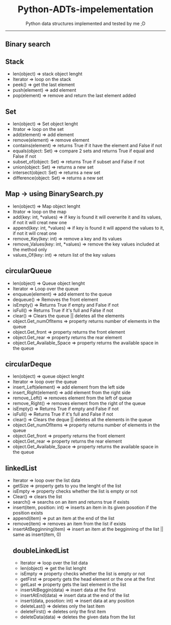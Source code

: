 <div>
<h1 align="center">Python-ADTs-impelementation</h1>
<p align="center">Python data structures implemented and tested by me ;D</p>
</div>

---

## Binary search

## Stack

<ul>
<li>len(object) => stack object lenght</li>
<li>Iterator => loop on the stack</li>
<li>peek() => get the last element</li>
<li>push(element) => add element</li>
<li>pop(element) => remove and return the last element added</li>
</ul>

## Set

<ul>
  <li>len(object) => Set object lenght</li>
  <li>Itrator => loop on the set</li>
  <li>add(element) => add element</li>
  <li>remove(element) => remove element</li>
  <li>contains(element) => returns True if it have the element and False if not</li>
  <li>equals(object: Set) => compare 2 sets and returns True if equal and False if not</li>
  <li>subset_of(object: Set) => returns True if subset and False if not</li>
  <li>union(object: Set) => returns a new set</li>
  <li>intersect(object: Set) => returns a new set</li>
  <li>difference(object: Set) => returns a new set</li>
</ul>

## Map -> using BinarySearch.py

<ul>
  <li>len(object) => Map object lenght</li>
  <li>Itrator => loop on the map</li>
  <li>add(key: int, *values) => if key is found it will overwrite it and its values, if not it will creat new one</li>
  <li>append(key: int, *values) => if key is found it will append the values to it, if not it will creat one</li>
  <li>remove_Key(key: int) => remove a key and its values</li>
  <li>remove_Values(key: int, *values) => remove the key values included at the method only</li>
  <li>values_Of(key: int) => return list of the key values</li>
</ul>

## circularQueue

<ul>
<li>len(object) => Queue object lenght</li>
<li>Iterator => Loop over the queue</li>
<li>enqueue(element) => add element to the queue</li>
<li>dequeue() => Removes the front element</li>
<li>isEmpty() => Returns True if empty and False if not</li>
<li>isFull() => Returns True if it's full and False if not</li>
<li>clear() => Clears the queue || deletes all the elements</li>
<li>object.Get_numOfItems => property returns number of elements in the queue</li>
<li>object.Get_front => property returns the front element</li>
<li>object.Get_rear => property returns the rear element</li>
<li>object.Get_Available_Space => property returns the available space in the queue</li>
</ul>

## circularDeque

<ul>
<li>len(object) => queue object lenght</li>
<li>Iterator => loop over the queue</li>
<li>insert_Left(element) => add element from the left side</li>
<li>insert_Right(element) => add element from the right side</li>
<li>remove_Left() => removes element from the left of queue</li>
<li>remove_Right() => removes element from the right of the queue</li>
<li>isEmpty() => Returns True if empty and False if not</li>
<li>isFull() => Returns True if it's full and False if not</li>
<li>clear() => Clears the deque || deletes all the elements in the queue</li>
<li>object.Get_numOfItems => property returns number of elements in the queue</li>
<li>object.Get_front => property returns the front element</li>
<li>object.Get_rear => property returns the rear element</li>
<li>object.Get_Available_Space => property returns the available space in the queue</li>
</ul>

## linkedList

<ul>
<li>Iterator => loop over the list data</li>
<li>getSize => property gets to you the lenght of the list</li>
<li>isEmpty => property checks whether the list is empty or not</li>
<li>Clear() => clears the list</li>
<li>search() => searchs on an item and returns true if exists</li>
<li>insert(item, position: int) => inserts an item in its given posotion if the position exists</li>
<li>append(item) => put an item at the end of the list</li>
<li>remove(item) => removes an item from the list if exists</li>
<li>insertAtBegginning(item) => insert an item at the begginning of the list || same as insert(item, 0)</li>

## doubleLinkedList

<ul>
<li>Iterator => loop over the list data</li>
<li>len(object) => get the list lenght</li>
<li>isEmpty => property checks whether the list is empty or not</li>
<li>getFirst => property gets the head element or the one at the first</li>
<li>getLast => property gets the last element in the list</li>
<li>insertAtBeggin(data) => insert data at the first</li>
<li>insertAtEnd(data) => insert data at the end of the list</li>
<li>insert(data, posotion: int) => insert data at any position</li>
<li>deleteLast() => deletes only the last item</li>
<li>deleteFirst() => deletes only the first item</li>
<li>deleteData(data) => deletes the given data from the list</li>
</ul>
